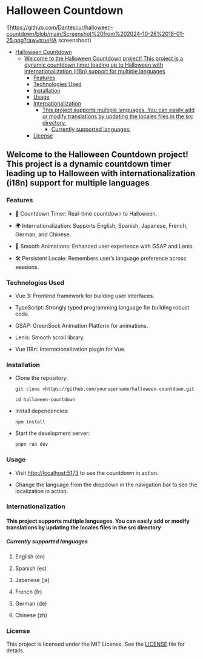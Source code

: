 # Halloween Countdown

![https://github.com/Dantescur/halloween-countdown/blob/main/Screenshot%20from%202024-10-26%2018-01-25.png?raw=true](A screenshoot)

- [Halloween Countdown](#halloween-countdown)
  - [Welcome to the Halloween Countdown project! This project is a dynamic countdown timer leading up to Halloween with internationalization (i18n) support for multiple languages](#welcome-to-the-halloween-countdown-project-this-project-is-a-dynamic-countdown-timer-leading-up-to-halloween-with-internationalization-i18n-support-for-multiple-languages)
    - [Features](#features)
    - [Technologies Used](#technologies-used)
    - [Installation](#installation)
    - [Usage](#usage)
    - [Internationalization](#internationalization)
      - [This project supports multiple languages. You can easily add or modify translations by updating the locales files in the src directory.](#this-project-supports-multiple-languages-you-can-easily-add-or-modify-translations-by-updating-the-locales-files-in-the-src-directory)
        - [Currently supported languages:](#currently-supported-languages)
    - [License](#license)

## Welcome to the Halloween Countdown project! This project is a dynamic countdown timer leading up to Halloween with internationalization (i18n) support for multiple languages

### Features

- 🎃 Countdown Timer: Real-time countdown to Halloween.

- 🌍 Internationalization: Supports English, Spanish, Japanese, French, German, and Chinese.

- 💅 Smooth Animations: Enhanced user experience with GSAP and Lenis.

- 🛠️ Persistent Locale: Remembers user’s language preference across sessions.

### Technologies Used

- Vue 3: Frontend framework for building user interfaces.

- TypeScript: Strongly typed programming language for building robust code.

- GSAP: GreenSock Animation Platform for animations.

- Lenis: Smooth scroll library.

- Vue I18n: Internationalization plugin for Vue.

### Installation

- Clone the repository:

  `git clone <https://github.com/yourusername/halloween-countdown.git`

  `cd halloween-countdown`

- Install dependencies:

  `npm install`

- Start the development server:

  `pnpm run dev`

### Usage

- Visit <http://localhost:5173> to see the countdown in action.

- Change the language from the dropdown in the navigation bar to see the localization in action.

### Internationalization

#### This project supports multiple languages. You can easily add or modify translations by updating the locales files in the src directory

##### Currently supported languages

1. English (en)

2. Spanish (es)

3. Japanese (ja)

4. French (fr)

5. German (de)

6. Chinese (zh)

### License

This project is licensed under the MIT License. See the [LICENSE](./LICENSE) file for details.
